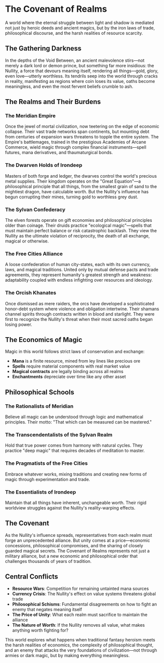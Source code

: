 # The Covenant of Realms

A world where the eternal struggle between light and shadow is mediated not just by heroic deeds and ancient magics, but by the iron laws of trade, philosophical discourse, and the harsh realities of resource scarcity.

## The Gathering Darkness

In the depths of the Void Between, an ancient malevolence stirs—not merely a dark lord or demon prince, but something far more insidious: the Nullity, a force that devours meaning itself, rendering all things—gold, glory, even love—utterly worthless. Its tendrils seep into the world through cracks in reality, manifesting as regions where coin loses its value, oaths become meaningless, and even the most fervent beliefs crumble to ash.

## The Realms and Their Burdens

### The Meridian Empire
Once the jewel of mortal civilization, now teetering on the edge of economic collapse. Their vast trade networks span continents, but mounting debt from centuries of expansion wars threatens to topple the entire system. The Empire's battlemages, trained in the prestigious Academies of Arcane Commerce, wield magic through complex financial instruments—spell futures, mana derivatives, and thaumaturgical bonds.

### The Dwarven Holds of Irondeep
Masters of both forge and ledger, the dwarves control the world's precious metal supplies. Their kingdom operates on the "Great Equation"—a philosophical principle that all things, from the smallest grain of sand to the mightiest dragon, have calculable worth. But the Nullity's influence has begun corrupting their mines, turning gold to worthless grey dust.

### The Sylvan Confederacy
The elven forests operate on gift economies and philosophical principles older than coinage. Their druids practice "ecological magic"—spells that must maintain perfect balance or risk catastrophic backlash. They view the Nullity as the ultimate violation of reciprocity, the death of all exchange, magical or otherwise.

### The Free Cities Alliance
A loose confederation of human city-states, each with its own currency, laws, and magical traditions. United only by mutual defense pacts and trade agreements, they represent humanity's greatest strength and weakness: adaptability coupled with endless infighting over resources and ideology.

### The Orcish Khanates
Once dismissed as mere raiders, the orcs have developed a sophisticated honor-debt system where violence and obligation intertwine. Their shamans channel spirits through contracts written in blood and starlight. They were first to recognize the Nullity's threat when their most sacred oaths began losing power.

## The Economics of Magic

Magic in this world follows strict laws of conservation and exchange:
- **Mana** is a finite resource, mined from ley lines like precious ore
- **Spells** require material components with real market value
- **Magical contracts** are legally binding across all realms
- **Enchantments** depreciate over time like any other asset

## Philosophical Schools

### The Rationalists of Meridian
Believe all magic can be understood through logic and mathematical principles. Their motto: "That which can be measured can be mastered."

### The Transcendentalists of the Sylvan Realm
Hold that true power comes from harmony with natural cycles. They practice "deep magic" that requires decades of meditation to master.

### The Pragmatists of the Free Cities
Embrace whatever works, mixing traditions and creating new forms of magic through experimentation and trade.

### The Essentialists of Irondeep
Maintain that all things have inherent, unchangeable worth. Their rigid worldview struggles against the Nullity's reality-warping effects.

## The Covenant

As the Nullity's influence spreads, representatives from each realm must forge an unprecedented alliance. But unity comes at a price—economic concessions, philosophical compromises, and the sharing of closely guarded magical secrets. The Covenant of Realms represents not just a military alliance, but a new economic and philosophical order that challenges thousands of years of tradition.

## Central Conflicts

- **Resource Wars**: Competition for remaining untainted mana sources
- **Currency Crisis**: The Nullity's effect on value systems threatens global trade
- **Philosophical Schisms**: Fundamental disagreements on how to fight an enemy that negates meaning itself
- **The Price of Unity**: What each realm must sacrifice to maintain the alliance
- **The Nature of Worth**: If the Nullity removes all value, what makes anything worth fighting for?

This world explores what happens when traditional fantasy heroism meets the harsh realities of economics, the complexity of philosophical thought, and an enemy that attacks the very foundations of civilization—not through armies or dark magic, but by making everything meaningless.